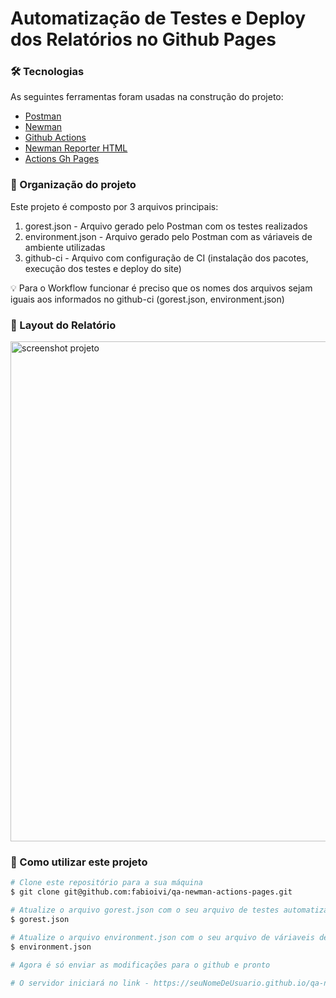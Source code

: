# Automatização de Testes e Deploy dos Relatórios no Github Pages

### 🛠 Tecnologias

As seguintes ferramentas foram usadas na construção do projeto:

* [Postman](https://www.postman.com/)      
* [Newman](https://github.com/postmanlabs/newman)      
* [Github Actions](https://docs.github.com/pt/actions)
* [Newman Reporter HTML](https://github.com/DannyDainton/newman-reporter-htmlextra)
* [Actions Gh Pages](https://github.com/peaceiris/actions-gh-pages)

### 🚀 Organização do projeto

Este projeto é composto por 3 arquivos principais:
1. gorest.json - Arquivo gerado pelo Postman com os testes realizados
2. environment.json - Arquivo gerado pelo Postman com as váriaveis de ambiente utilizadas
3. github-ci - Arquivo com configuração de CI (instalação dos pacotes, execução dos testes e deploy do site)

💡 Para o Workflow funcionar é preciso que os nomes dos arquivos sejam iguais aos informados no github-ci (gorest.json, environment.json)

### 🎨 Layout do Relatório

<img src="https://github.com/fabioivi/qa-newman-actions-pages/blob/main/.github/images/Default_Report.gif" alt="screenshot projeto" width="800" >


### 🎲 Como utilizar este projeto

```bash
# Clone este repositório para a sua máquina
$ git clone git@github.com:fabioivi/qa-newman-actions-pages.git

# Atualize o arquivo gorest.json com o seu arquivo de testes automatizados gerado pelo Postman
$ gorest.json

# Atualize o arquivo environment.json com o seu arquivo de váriaveis de ambiente gerado pelo Postman
$ environment.json

# Agora é só enviar as modificações para o github e pronto

# O servidor iniciará no link - https://seuNomeDeUsuario.github.io/qa-newman-actions-pages/
```
